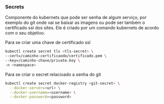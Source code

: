 ### Secrets
Componente do kubernets que pode ser senha de algum serviço, por exemplo do git onde vai se baixar as imagens ou pode ser também o certificado ssl dos sites. Ele é criado por um comando kubernets de acordo com o seu objetivo.

Para se criar uma chave de certificado ssl

```bash 
kubectl create secret tls <tls-secret> \
--cert=/caminho-certificaodo/certificado.pem \
--key=/caminho-chave/private.key \
-n <namespace>
```

Para se criar o secret relacioado a senha do git
```bash
kubectl create secret docker-registry <git-secret> \
  --docker-server=<url> \
  --docker-username=<username> \
  --docker-password=<password> 
```